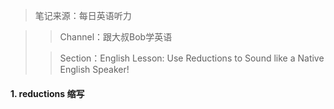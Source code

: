 > 笔记来源：每日英语听力

> > Channel：跟大叔Bob学英语
>
> > Section：English Lesson: Use Reductions to Sound like a Native English Speaker!
#### 1. reductions 缩写